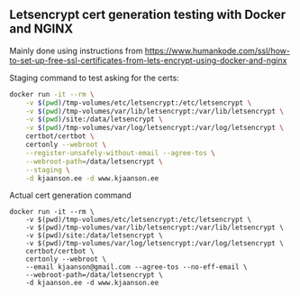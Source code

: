 Letsencrypt cert generation testing with Docker and NGINX
---------------

Mainly done using instructions from https://www.humankode.com/ssl/how-to-set-up-free-ssl-certificates-from-lets-encrypt-using-docker-and-nginx

Staging command to test asking for the certs:

```sh
docker run -it --rm \
	-v $(pwd)/tmp-volumes/etc/letsencrypt:/etc/letsencrypt \
	-v $(pwd)/tmp-volumes/var/lib/letsencrypt:/var/lib/letsencrypt \
	-v $(pwd)/site:/data/letsencrypt \
	-v $(pwd)/tmp-volumes/var/log/letsencrypt:/var/log/letsencrypt \
	certbot/certbot \
	certonly --webroot \
	--register-unsafely-without-email --agree-tos \
	--webroot-path=/data/letsencrypt \
	--staging \
	-d kjaanson.ee -d www.kjaanson.ee
```

Actual cert generation command

```
docker run -it --rm \
	-v $(pwd)/tmp-volumes/etc/letsencrypt:/etc/letsencrypt \
	-v $(pwd)/tmp-volumes/var/lib/letsencrypt:/var/lib/letsencrypt \
	-v $(pwd)/site:/data/letsencrypt \
	-v $(pwd)/tmp-volumes/var/log/letsencrypt:/var/log/letsencrypt \
	certbot/certbot \
	certonly --webroot \
	--email kjaanson@gmail.com --agree-tos --no-eff-email \
	--webroot-path=/data/letsencrypt \
	-d kjaanson.ee -d www.kjaanson.ee
```

